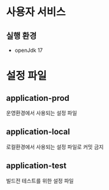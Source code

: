# 사용자 서비스
## 실행 환경
- openJdk 17

# 설정 파일
## application-prod
운영환경에서 사용되는 설정 파일

## application-local
로컬환경에서 사용되는 설정 파일로 커밋 금지

## application-test
빌드전 테스트를 위한 설정 파일

